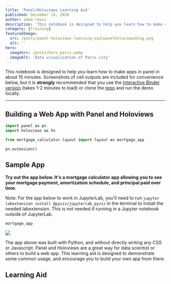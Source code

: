 ```yaml
---
title: 'Panel/Holoviews Learning Aid'
published: December 14, 2020
author: adam-lewis
description: 'This notebook is designed to help you learn how to make apps in Panel in about 15 minutes. Screenshots of cell outputs are included for convenience below, but it is strongly recommended that you use the interactive Binder version (takes 1-2 minutes to load) or by cloning the repo and running locally.'
category: [Training]
featuredImage:
  src: /posts/panel-holoviews-learning-aid/panelholoviewsblog.png
  alt: ''
hero:
  imageSrc: /posts/hero-paris.webp
  imageAlt: 'Data visualization of Paris city'
---
```


This notebook is designed to help you learn how to make apps in panel in about
15 minutes. Screenshots of cell outputs are included for convenience below, but
it is **strongly** recommended that you use the [interactive Binder version][demo binder]
(takes 1-2 minutes to load) or clone the [repo][demo repo] and run the demo locally.

---

## Building a Web App with Panel and Holoviews

```python
import panel as pn
import holoviews as hv

from mortgage_calculator.layout import layout as mortgage_app

pn.extension()
```

## Sample App

**Try out the app below. It's a mortgage calculator app allowing you to see your
mortgage payment, amortization schedule, and principal paid over time.**

Note: For the app below to work in JupyterLab, you'll need to run
`jupyter labextension install @pyviz/jupyterlab_pyviz` in the terminal to
install the needed labextension. This is not needed if running in a Jupyter
notebook outside of JupyterLab.

```python
mortgage_app
```

![](/posts/panel-holoviews-learning-aid/panelholo-img-1.png)

The app above was built with Python, and without directly writing any CSS or
Javascript. Panel and Holoviews are a great way for data scientist or others to
build a web app. This learning aid is designed to demonstrate some common usage,
and encourage you to build your own app from there.

## Learning Aid

[demo binder]: https://mybinder.org/v2/gh/Quansight/panel-learning-aid/master?filepath=learning_aid.ipynb
[demo repo]: https://github.com/Quansight/panel-learning-aid
